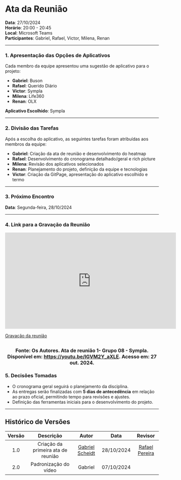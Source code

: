 # Ata da Reunião

**Data**: 27/10/2024  
**Horário**: 20:00 - 20:45  
**Local**: Microsoft Teams  
**Participantes**: Gabriel, Rafael, Victor, Milena, Renan  

---

### 1. Apresentação das Opções de Aplicativos

Cada membro da equipe apresentou uma sugestão de aplicativo para o projeto:

- **Gabriel**: Buson
- **Rafael**: Querido Diário
- **Victor**: Sympla
- **Milena**: Life360   
- **Renan**: OLX

**Aplicativo Escolhido**: Sympla

---

### 2. Divisão das Tarefas

Após a escolha do aplicativo, as seguintes tarefas foram atribuídas aos membros da equipe:

- **Gabriel**: Criação da ata de reunião e desenvolvimento do heatmap
- **Rafael**: Desenvolvimento do cronograma detalhado/geral e rich picture
- **Milena**: Revisão dos aplicativos selecionados
- **Renan**: Planejamento do projeto, definição da equipe e tecnologias
- **Victor**: Criação da GitPage, apresentação do aplicativo escolhido e termo

---

### 3. Próximo Encontro

**Data**: Segunda-feira, 28/10/2024

---

### 4. Link para a Gravação da Reunião

<iframe width="560" height="315" src="https://www.youtube.com/embed/IGVM2Y_aXLE?si=KJH956-3FzPMnzhN" title="YouTube video player" frameborder="0" allow="accelerometer; autoplay; clipboard-write; encrypted-media; gyroscope; picture-in-picture; web-share" referrerpolicy="strict-origin-when-cross-origin" allowfullscreen></iframe>

[Gravação da reunião](https://youtu.be/IGVM2Y_aXLE)

<font size="3"><p style="text-align: center"><b>Fonte:</b> Os Autores. Ata de reunião 1- Grupo 08 - Sympla. Disponível em: <a href="https://youtu.be/IGVM2Y_aXLE">https://youtu.be/IGVM2Y_aXLE</a>. Acesso em: 27 out. 2024.</p></font>
---

### 5. Decisões Tomadas

- O cronograma geral seguirá o planejamento da disciplina.
- As entregas serão finalizadas com **5 dias de antecedência** em relação ao prazo oficial, permitindo tempo para revisões e ajustes.
- Definição das ferramentas iniciais para o desenvolvimento do projeto.

---

## Histórico de Versões

| Versão |          Descrição               |        Autor       |      Data      |      Revisor      |
|:------:|:--------------------------------:|:------------------:|:--------------:|:-----------------:|
|  1.0   | Criação da primeira ata de reunião | [Gabriel Scheidt](https://github.com/Gxaite)   | 28/10/2024    | [Rafael Pereira](https://github.com/rafgpereira) |
|  2.0   | Padronização do vídeo        | Gabriel           | 07/10/2024     |  |
